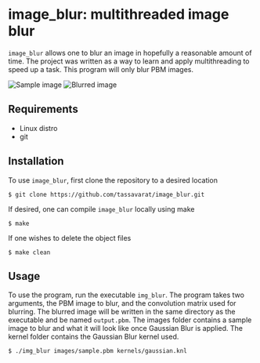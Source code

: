 # image_blur: multithreaded image blur

`image_blur` allows one to blur an image in hopefully a reasonable amount of time. The project was written as a way to learn and apply multithreading to speed up a task. This program will only blur PBM images.

![Sample image](https://i.imgur.com/zj7KCDk.jpg)
![Blurred image](https://i.imgur.com/SD1Jfgf.jpg)

## Requirements

* Linux distro
* git

## Installation

To use `image_blur`, first clone the repository to a desired location
```
$ git clone https://github.com/tassavarat/image_blur.git
```
If desired, one can compile `image_blur` locally using make
```
$ make
```

If one wishes to delete the object files
```
$ make clean
```

## Usage

To use the program, run the executable `img_blur`. The program takes two arguments, the PBM image to blur, and the convolution matrix used for blurring. The blurred image will be written in the same directory as the executable and be named `output.pbm`. The images folder contains a sample image to blur and what it will look like once Gaussian Blur is applied. The kernel folder contains the Gaussian Blur kernel used.
```
$ ./img_blur images/sample.pbm kernels/gaussian.knl
```
